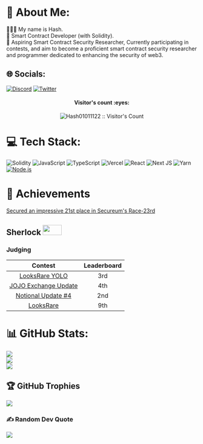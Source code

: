 # 💫 About Me:
🧘🏾‍♂️ My name is Hash.<br>🚀 Smart Contract Developer (with Solidity).<br>🌱 Aspiring Smart Contract Security Researcher, Currently participating in contests, and aim to become a proficient smart contract security researcher and programmer dedicated to enhancing the security of web3.<br>
## 🌐 Socials:
[![Discord](https://img.shields.io/badge/Discord-%230077B5.svg?logo=discord&logoColor=white)](https://discord.com/channels/@Hash01011122) [![Twitter](https://img.shields.io/badge/Twitter-%231DA1F2.svg?logo=Twitter&logoColor=white)](https://twitter.com/Hash01011122) 

<h4 align="center">Visitor's count :eyes:</h4>
<p align="center"><img src="https://profile-counter.glitch.me/{Hash01011122}/count.svg" alt="Hash01011122 :: Visitor's Count" /></p>


# 💻 Tech Stack:
![Solidity](https://img.shields.io/badge/Solidity-%23363636.svg?style=for-the-badge&logo=solidity&logoColor=white) ![JavaScript](https://img.shields.io/badge/javascript-%23323330.svg?style=for-the-badge&logo=javascript&logoColor=%23F7DF1E) ![TypeScript](https://img.shields.io/badge/typescript-%23007ACC.svg?style=for-the-badge&logo=typescript&logoColor=white) ![Vercel](https://img.shields.io/badge/vercel-%23000000.svg?style=for-the-badge&logo=vercel&logoColor=white) ![React](https://img.shields.io/badge/react-%2320232a.svg?style=for-the-badge&logo=react&logoColor=%2361DAFB) ![Next JS](https://img.shields.io/badge/Next-black?style=for-the-badge&logo=next.js&logoColor=white) ![Yarn](https://img.shields.io/badge/yarn-%232C8EBB.svg?style=for-the-badge&logo=yarn&logoColor=white)[![Node.js](https://custom-icon-badges.demolab.com/badge/-Node.js-339933?style=for-the-badge&logo=node.js&logoColor=white)](https://nodejs.org/)

# 🏅 Achievements

[Secured an impressive 21st place in Secureum's Race-23rd](https://discord.com/channels/814328279468474419/927065287172427798/1168467272189362266)

## Sherlock  <img src="https://audits.sherlock.xyz/_next/static/media/sherlock_logo.bf519c9e.svg" width=50 height=27>
### Judging
| Contest | Leaderboard | 
|:--:|:--:|
| [LooksRare YOLO](https://audits.sherlock.xyz/contests/163) | 3rd |
| [JOJO Exchange Update](https://audits.sherlock.xyz/contests/136) | 4th |
| [Notional Update #4](https://audits.sherlock.xyz/contests/119) | 2nd |
| [LooksRare](https://audits.sherlock.xyz/contests/122) | 9th | 

# 📊 GitHub Stats:
![](https://github-readme-stats.vercel.app/api?username=Hash01011122&theme=dark&hide_border=false&include_all_commits=false&count_private=false)<br/>
![](https://github-readme-streak-stats.herokuapp.com/?user=Hash01011122&theme=dark&hide_border=false)<br/>
![](https://github-readme-stats.vercel.app/api/top-langs/?username=Hash01011122&theme=dark&hide_border=false&include_all_commits=false&count_private=false&layout=compact)

## 🏆 GitHub Trophies
![](https://github-profile-trophy.vercel.app/?username=Hash01011122&theme=radical&no-frame=false&no-bg=true&margin-w=4)

### ✍️ Random Dev Quote
![](https://quotes-github-readme.vercel.app/api?type=horizontal&theme=radical)



